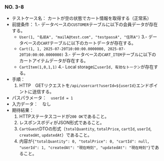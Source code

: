 ### NO. 3-8

- テストケース名： カートが空の状態でカート情報を取得する（正常系）
- 前提条件：
  1.- データベースの`CUSTOMER`テーブルに以下の会員データが存在する。
  - `User(1, "名前A", "mailA@test.com", "testpassA", "住所A")`
  3.- データベースの`CART`テーブルに以下のカートデータが存在する。
  - `Cart(1, 1, 2025-07-20T10:00:00.0000000, 2025-07-20T10:00:00.0000000)`
  3.- データベースの`CART_ITEM`テーブルに以下のカートアイテムデータが存在する。
  - `CartItem(1,0,1,1)`
  4.- Local storageに`userId, 有効なトークン`が存在する。
- 手順：
  1. HTTP　GETリクエストを`/api/usercart?userId=${userId}`エンドポイントに送信する。
- パスパラメータ：　`userId = 1`
- 入力データ：　なし
- 期待結果：
  1. HTTPステータスコードが`200 OK`であること。
  2. レスポンスボディがJSON形式であること。
  3. `CartGuest`DTOの形式（`totalQuantity`, `totalPrice`, `cartId`, `userId`, `createdAt`, `updatedAt`）であること。
  4. 内容が`{"totalQuantity": 0, "totalPrice": 0, "cartId": null, "userId": 1, "createdAt": "現在時刻", "updatedAt": "現在時刻"}`であること。
   